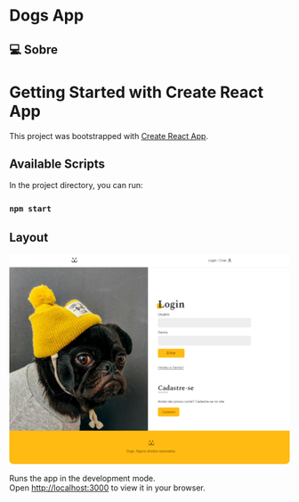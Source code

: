 # Dogs App

## 💻 Sobre

# Getting Started with Create React App

This project was bootstrapped with [Create React App](https://github.com/facebook/create-react-app).

## Available Scripts

In the project directory, you can run:

### `npm start`

## Layout

<img src="/src/fotos/dogs-app.png" alt="layout">

Runs the app in the development mode.\
Open [http://localhost:3000](http://localhost:3000) to view it in your browser.
